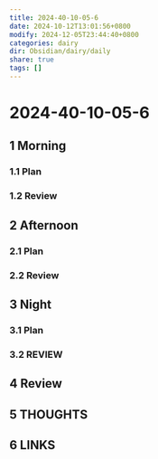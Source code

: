 ```yaml
---
title: 2024-40-10-05-6
date: 2024-10-12T13:01:56+0800
modify: 2024-12-05T23:44:40+0800
categories: dairy
dir: Obsidian/dairy/daily
share: true
tags: []
---
```


# 2024-40-10-05-6

## 1 Morning

### 1.1 Plan

### 1.2 Review

## 2 Afternoon

### 2.1 Plan

### 2.2 Review

## 3 Night

### 3.1 Plan

### 3.2 REVIEW

## 4 Review

## 5 THOUGHTS

## 6 LINKS